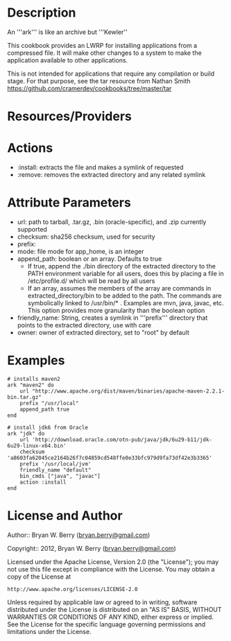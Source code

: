 Description
===========

An '''ark''' is like an archive but '''Kewler''

This cookbook provides an LWRP for installing applications from a
compressed file. It will make other changes to a system to make the
application available to other applications.

This is not intended for applications that require any compilation or
build stage. For that purpose, see the tar resource from Nathan Smith https://github.com/cramerdev/cookbooks/tree/master/tar

Resources/Providers
===================

# Actions

- :install: extracts the file and makes a symlink of requested
- :remove: removes the extracted directory and any related symlink

# Attribute Parameters

- url: path to tarball, .tar.gz, .bin (oracle-specific), and .zip
  currently supported
- checksum: sha256 checksum, used for security 
- prefix: 
- mode: file mode for app_home, is an integer
- append_path: boolean or an array. Defaults to true
  - If true, append the ./bin directory of the extracted directory to
  the PATH environment  variable for all users, does this by placing a file in /etc/profile.d/ which will be read by all users
  - If an array, assumes the members of the array are commands in extracted_directory/bin to
  be added to the path. The commands are symbolically linked to
  /usr/bin/* . Examples are mvn, java, javac, etc. This option
  provides more granularity than the boolean option
- friendly_name: String, creates a symlink in '''prefix''' directory
  that points to the extracted directory, use with care
- owner: owner of extracted directory, set to "root" by default

# Examples

    # installs maven2
    ark "maven2" do
        url "http://www.apache.org/dist/maven/binaries/apache-maven-2.2.1-bin.tar.gz"
        prefix "/usr/local"
        append_path true
    end

    # install jdk6 from Oracle
    ark "jdk" do
        url 'http://download.oracle.com/otn-pub/java/jdk/6u29-b11/jdk-6u29-linux-x64.bin'
        checksum  'a8603fa62045ce2164b26f7c04859cd548ffe0e33bfc979d9fa73df42e3b3365'
        prefix '/usr/local/jvm'
        friendly_name "default"
        bin_cmds ["java", "javac"]
        action :install
    end


License and Author
==================


Author:: Bryan W. Berry (<bryan.berry@gmail.com>)

Copyright:: 2012, Bryan W. Berry (<bryan.berry@gmail.com>)

Licensed under the Apache License, Version 2.0 (the "License");
you may not use this file except in compliance with the License.
You may obtain a copy of the License at

    http://www.apache.org/licenses/LICENSE-2.0

Unless required by applicable law or agreed to in writing, software
distributed under the License is distributed on an "AS IS" BASIS,
WITHOUT WARRANTIES OR CONDITIONS OF ANY KIND, either express or implied.
See the License for the specific language governing permissions and
limitations under the License.
